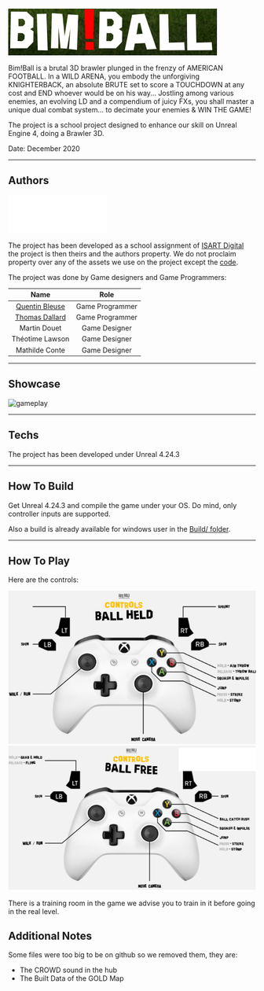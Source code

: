 ![# BimBall](Media/bimball.png)

Bim!Ball is a brutal 3D brawler plunged in the frenzy of AMERICAN FOOTBALL. In a WILD ARENA, you embody the unforgiving KNIGHTERBACK, an absolute BRUTE set to score a TOUCHDOWN
at any cost and END whoever would be on his way... Jostling among various enemies, an evolving LD and a compendium of juicy FXs, you shall master a unique dual combat system...
to decimate your enemies & WIN THE GAME!

The project is a school project designed to enhance our skill on Unreal Engine 4, doing a Brawler 3D.

Date: December 2020

___

## Authors

![Isart](Media/ISART-Digital.png)

The project has been developed as a school assignment of [ISART Digital](https://www.isart.com/) the project is then theirs and the authors property. We do not proclaim property over any of the assets we use on the project except the [code](Source/BimBall/).

The project was done by Game designers and Game Programmers:

| Name | Role |
| :---: | :---: |
| [Quentin Bleuse](https://github.com/qbleuse) | Game Programmer
| [Thomas Dallard](https://github.com/ThomasProg) | Game Programmer
| Martin Douet | Game Designer
| Théotime Lawson | Game Designer
| Mathilde Conte | Game Designer

___

## Showcase

![gameplay](Media/bimball_gameplay.gif)

___

## Techs

The project has been developed under Unreal 4.24.3

___

## How To Build

Get Unreal 4.24.3 and compile the game under your OS. Do mind, only controller inputs are supported.

Also a build is already available for windows user in the [Build/ folder](Build/WindowsNoEditor/).

___

## How To Play

Here are the controls:

![control1](Media/controls_1.png)
![control2](Media/controls_2.png)

There is a training room in the game we advise you to train in it before going in the real level.

## Additional Notes

Some files were too big to be on github so we removed them, they are:

- The CROWD sound in the hub
- The Built Data of the GOLD Map
